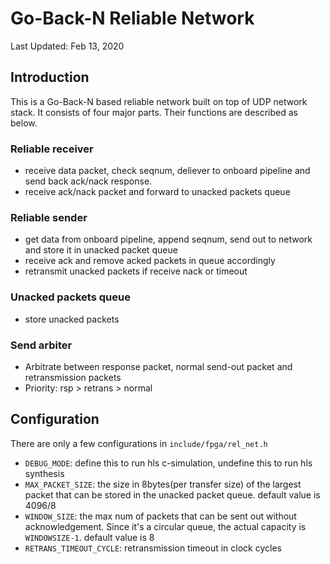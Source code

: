 # Go-Back-N Reliable Network
Last Updated: Feb 13, 2020

## Introduction
This is a Go-Back-N based reliable network built on top of UDP network stack. It consists of four major parts. Their functions are described as below.

### Reliable receiver
- receive data packet, check seqnum, deliever to onboard pipeline and send back ack/nack response.
- receive ack/nack packet and forward to unacked packets queue

### Reliable sender
- get data from onboard pipeline, append seqnum, send out to network and store it in unacked packet queue
- receive ack and remove acked packets in queue accordingly
- retransmit unacked packets if receive nack or timeout

### Unacked packets queue
- store unacked packets

### Send arbiter
- Arbitrate between response packet, normal send-out packet and retransmission packets
- Priority: rsp > retrans > normal

## Configuration
There are only a few configurations in `include/fpga/rel_net.h`
- `DEBUG_MODE`: define this to run hls c-simulation, undefine this to run hls synthesis
- `MAX_PACKET_SIZE`: the size in 8bytes(per transfer size) of the largest packet that can be stored in the unacked packet queue. default value is 4096/8
- `WINDOW_SIZE`: the max num of packets that can be sent out without acknowledgement. Since it's a circular queue, the actual capacity is `WINDOWSIZE-1`. default value is 8
- `RETRANS_TIMEOUT_CYCLE`: retransmission timeout in clock cycles
